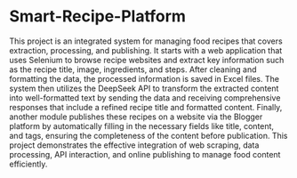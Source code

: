 # Smart-Recipe-Platform
This project is an integrated system for managing food recipes that covers extraction, processing, and publishing. It starts with a web application that uses Selenium to browse recipe websites and extract key information such as the recipe title, image, ingredients, and steps. After cleaning and formatting the data, the processed information is saved in Excel files. The system then utilizes the DeepSeek API to transform the extracted content into well-formatted text by sending the data and receiving comprehensive responses that include a refined recipe title and formatted content. Finally, another module publishes these recipes on a website via the Blogger platform by automatically filling in the necessary fields like title, content, and tags, ensuring the completeness of the content before publication. This project demonstrates the effective integration of web scraping, data processing, API interaction, and online publishing to manage food content efficiently.

